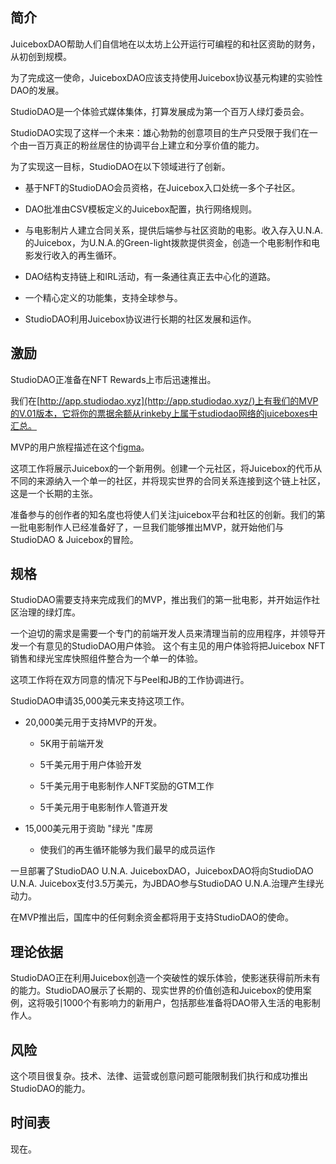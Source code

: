 ## 简介

JuiceboxDAO帮助人们自信地在以太坊上公开运行可编程的和社区资助的财务，从初创到规模。

为了完成这一使命，JuiceboxDAO应该支持使用Juicebox协议基元构建的实验性DAO的发展。

StudioDAO是一个体验式媒体集体，打算发展成为第一个百万人绿灯委员会。

StudioDAO实现了这样一个未来：雄心勃勃的创意项目的生产只受限于我们在一个由一百万真正的粉丝居住的协调平台上建立和分享价值的能力。

为了实现这一目标，StudioDAO在以下领域进行了创新。

- 基于NFT的StudioDAO会员资格，在Juicebox入口处统一多个子社区。

- DAO批准由CSV模板定义的Juicebox配置，执行网络规则。

- 与电影制片人建立合同关系，提供后端参与社区资助的电影。收入存入U.N.A.的Juicebox，为U.N.A.的Green-light拨款提供资金，创造一个电影制作和电影发行收入的再生循环。

- DAO结构支持链上和IRL活动，有一条通往真正去中心化的道路。

- 一个精心定义的功能集，支持全球参与。

- StudioDAO利用Juicebox协议进行长期的社区发展和运作。

## 激励

StudioDAO正准备在NFT Rewards上市后迅速推出。

我们在[http://app.studiodao.xyz](http://app.studiodao.xyz/)上有我们的MVP的V.01版本，它将你的票据余额从rinkeby上属于studiodao网络的juiceboxes中汇总。

MVP的用户旅程描述[](https://www.notion.so/Defifa-8644f449958e4d9bb632cb5a46708fb6)在这个[figma](https://www.figma.com/file/GIRjhdz7wh64XUAaQee5kp/MVP-Product-Journey?node-id=0%3A1)。

这项工作将展示Juicebox的一个新用例。创建一个元社区，将Juicebox的代币从不同的来源纳入一个单一的社区，并将现实世界的合同关系连接到这个链上社区，这是一个长期的主张。

准备参与的创作者的知名度也将使人们关注juicebox平台和社区的创新。我们的第一批电影制作人已经准备好了，一旦我们能够推出MVP，就开始他们与StudioDAO & Juicebox的冒险。

## 规格

StudioDAO需要支持来完成我们的MVP，推出我们的第一批电影，并开始运作社区治理的绿灯库。

一个迫切的需求是需要一个专门的前端开发人员来清理当前的应用程序，并领导开发一个有意见的StudioDAO用户体验。  这个有主见的用户体验将把Juicebox NFT销售和绿光宝库快照组件整合为一个单一的体验。

这项工作将在双方同意的情况下与Peel和JB的工作协调进行。

StudioDAO申请35,000美元来支持这项工作。

- 20,000美元用于支持MVP的开发。

	- 5K用于前端开发

	- 5千美元用于用户体验开发

	- 5千美元用于电影制作人NFT奖励的GTM工作

	- 5千美元用于电影制作人管道开发

- 15,000美元用于资助 "绿光 "库房

	- 使我们的再生循环能够为我们最早的成员运作

一旦部署了StudioDAO U.N.A. JuiceboxDAO，JuiceboxDAO将向StudioDAO U.N.A. Juicebox支付3.5万美元，为JBDAO参与StudioDAO U.N.A.治理产生绿光动力。

在MVP推出后，国库中的任何剩余资金都将用于支持StudioDAO的使命。

## 理论依据

StudioDAO正在利用Juicebox创造一个突破性的娱乐体验，使影迷获得前所未有的能力。StudioDAO展示了长期的、现实世界的价值创造和Juicebox的使用案例，这将吸引1000个有影响力的新用户，包括那些准备将DAO带入生活的电影制作人。

## 风险

这个项目很复杂。技术、法律、运营或创意问题可能限制我们执行和成功推出StudioDAO的能力。

## 时间表

现在。
